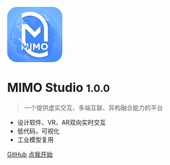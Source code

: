 ![logo](_media/icon.svg)

# MIMO Studio  <small>1.0.0</small>

> 一个提供虚实交互、多端互联、异构融合能力的平台

- 设计软件、VR、AR双向实时交互
- 低代码，可视化
- 工业模型复用

[GitHub](https://github.com/mimovr/documents)
[点我开始](#mimo-studio)
